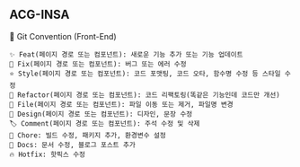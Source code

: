 ## ACG-INSA

📍 Git Convention (Front-End)

    ✨ Feat(페이지 경로 또는 컴포넌트): 새로운 기능 추가 또는 기능 업데이트
    🔨 Fix(페이지 경로 또는 컴포넌트): 버그 또는 에러 수정
    ⭐️ Style(페이지 경로 또는 컴포넌트): 코드 포맷팅, 코드 오타, 함수명 수정 등 스타일 수정
    🧠 Refactor(페이지 경로 또는 컴포넌트): 코드 리팩토링(똑같은 기능인데 코드만 개선)
    📁 File(페이지 경로 또는 컴포넌트): 파일 이동 또는 제거, 파일명 변경
    🎨 Design(페이지 경로 또는 컴포넌트): 디자인, 문장 수정
    🏷 Comment(페이지 경로 또는 컴포넌트): 주석 수정 및 삭제
    🍎 Chore: 빌드 수정, 패키지 추가, 환경변수 설정
    📝 Docs: 문서 수정, 블로그 포스트 추가
    🔥 Hotfix: 핫픽스 수정


